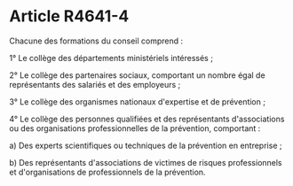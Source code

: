 # Article R4641-4

Chacune des formations du conseil comprend : 
  
   
1° Le collège des départements ministériels intéressés ; 
  
   
2° Le collège des partenaires sociaux, comportant un nombre égal de représentants des salariés et des employeurs ; 
  
   
3° Le collège des organismes nationaux d'expertise et de prévention ; 
  
   
4° Le collège des personnes qualifiées et des représentants d'associations ou des organisations professionnelles de la prévention, comportant : 
  
   
a) Des experts scientifiques ou techniques de la prévention en entreprise ; 
  
   
b) Des représentants d'associations de victimes de risques professionnels et d'organisations de professionnels de la prévention.